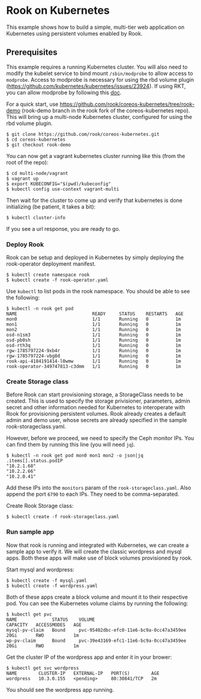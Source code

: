 # Rook on Kubernetes

This example shows how to build a simple, multi-tier web application on Kubernetes using persistent volumes enabled by Rook.

## Prerequisites

This example requires a running Kubernetes cluster. You will also need to modify the kubelet service to bind mount `/sbin/modprobe` to allow access to `modprobe`. Access to modprobe is necessary for using the rbd volume plugin (<https://github.com/kubernetes/kubernetes/issues/23924>).
If using RKT, you can allow modprobe by following this [doc](https://github.com/coreos/coreos-kubernetes/blob/master/Documentation/kubelet-wrapper.md#allow-pods-to-use-rbd-volumes).  

For a quick start, use <https://github.com/rook/coreos-kubernetes/tree/rook-demo> (rook-demo branch in the rook fork of the coreos-kubernetes repo). This will bring up a multi-node Kubernetes cluster, configured for using the rbd volume plugin.

```
$ git clone https://github.com/rook/coreos-kubernetes.git
$ cd coreos-kubernetes
$ git checkout rook-demo
```

You can now get a vagrant kubernetes cluster running like this (from the root of the repo):

```
$ cd multi-node/vagrant
$ vagrant up
$ export KUBECONFIG="$(pwd)/kubeconfig"
$ kubectl config use-context vagrant-multi
```

Then wait for the cluster to come up and verify that kubernetes is done initializing (be patient, it takes a bit):

```
$ kubectl cluster-info
```

If you see a url response, you are ready to go.

### Deploy Rook

Rook can be setup and deployed in Kubernetes by simply deploying the rook-operator deployment manifest.

```
$ kubectl create namespace rook
$ kubectl create -f rook-operator.yaml
```

Use `kubectl` to list pods in the rook namespace. You should be able to see the following: 

```
$ kubectl -n rook get pod
NAME                            READY     STATUS    RESTARTS   AGE
mon0                            1/1       Running   0          1m
mon1                            1/1       Running   0          1m
mon2                            1/1       Running   0          1m
osd-n1sm3                       1/1       Running   0          1m
osd-pb0sh                       1/1       Running   0          1m
osd-rth3q                       1/1       Running   0          1m
rgw-1785797224-9xb4r            1/1       Running   0          1m
rgw-1785797224-vbg8d            1/1       Running   0          1m
rook-api-4184191414-l0wmw       1/1       Running   0          1m
rook-operator-349747813-c3dmm   1/1       Running   0          1m
```

### Create Storage class
Before Rook can start provisioning storage, a StorageClass needs to be created. This is used to specify the storage privisioner, parameters, admin secret and other information needed for Kubernetes to interoperate with Rook for provisioning persistent volumes.
Rook already creates a default admin and demo user, whose secrets are already specified in the sample rook-storageclass.yaml. 

However, before we proceed, we need to specify the Ceph monitor IPs. You can find them by running this line (you will need `jq`).

```
$ kubectl -n rook get pod mon0 mon1 mon2 -o json|jq .items[].status.podIP
"10.2.1.68"
"10.2.2.66"
"10.2.0.41"
``` 

Add these IPs into the `monitors` param of the `rook-storageclass.yaml`. Also append the port `6790` to each IPs. They need to be comma-separated.

Create Rook Storage class:

```
$ kubectl create -f rook-storageclass.yaml
```

### Run sample app

Now that rook is running and integrated with Kubernetes, we can create a sample app to verify it. We will create the classic wordpress and mysql apps.
Both these apps will make use of block volumes provisioned by rook.

Start mysql and wordpress:

```
$ kubectl create -f mysql.yaml
$ kubectl create -f wordpress.yaml
```

Both of these apps create a block volume and mount it to their respective pod. You can see the Kubernetes volume claims by running the following:

```
$ kubectl get pvc
NAME             STATUS    VOLUME                                     CAPACITY   ACCESSMODES   AGE
mysql-pv-claim   Bound     pvc-95402dbc-efc0-11e6-bc9a-0cc47a3459ee   20Gi       RWO           1m
wp-pv-claim      Bound     pvc-39e43169-efc1-11e6-bc9a-0cc47a3459ee   20Gi       RWO           1m
```

Get the cluster IP of the wordpress app and enter it in your brower:

```
$ kubectl get svc wordpress
NAME        CLUSTER-IP   EXTERNAL-IP   PORT(S)        AGE
wordpress   10.3.0.155   <pending>     80:30841/TCP   2m
```

You should see the wordpress app running.
